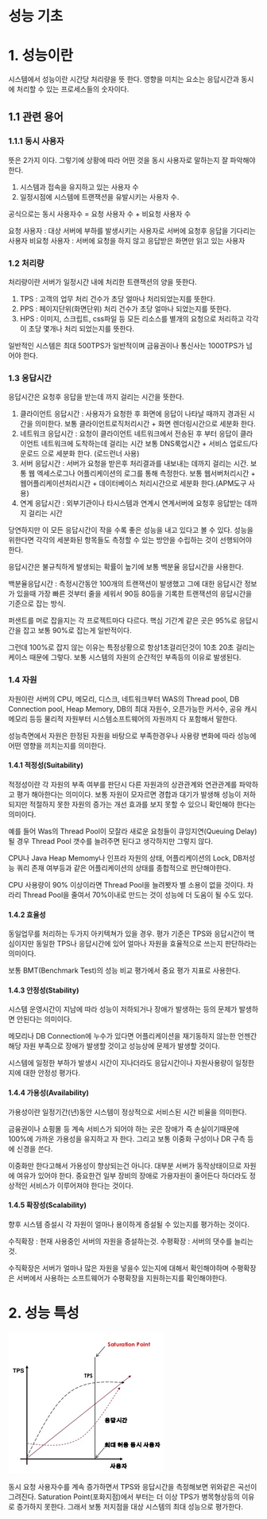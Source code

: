 # 성능 기초

# 1. 성능이란
시스템에서 성능이란 시간당 처리량을 뜻 한다. 영향을 미치는 요소는 응답시간과 동시에 처리할 수 있는 프로세스들의 숫자이다.

## 1.1 관련 용어

### 1.1.1 동시 사용자
뜻은 2가지 이다. 그렇기에 상황에 따라 어떤 것을 동시 사용자로 말하는지 잘 파악해야 한다.
1. 시스템과 접속을 유지하고 있는 사용자 수
2. 일정시점에 시스템에 트랜잭션을 유발시키는 사용자 수.

공식으로는 동시 사용자수 = 요청 사용자 수 + 비요청 사용자 수

요청 사용자 : 대상 서버에 부하를 발생시키는 사용자로 서버에 요청후 응답을 기다리는 사용자
비요청 사용자 : 서버에 요청을 하지 않고 응답받은 화면만 읽고 있는 사용자

### 1.2 처리량
처리량이란 서버가 일정시간 내에 처리한 트랜잭션의 양을 뜻한다.

1. TPS : 고객의 업무 처리 건수가 초당 얼마나 처리되었는지를 뜻한다.
2. PPS : 페이지단위(화면단위) 처리 건수가 초당 얼마나 되었는지를 뜻한다.
3. HPS : 이미지, 스크립트, css파일 등 모든 리소스를 별개의 요청으로 처리하고 각각이 초당 몇개나 처리 되었는지를 뜻한다.

일반적인 시스템은 최대 500TPS가 일반적이며 금융권이나 통신사는 1000TPS가 넘어야 한다.

### 1.3 응답시간
응답시간은 요청후 응답을 받는데 까지 걸리는 시간을 뜻한다.

1. 클라이언트 응답시간 : 사용자가 요청한 후 화면에 응답이 나타날 때까지 경과된 시간을 의미한다. 보통 클라이언트로직처리시간 + 화면 렌더링시간으로 세분화 한다.
2. 네트워크 응답시간 : 요청이 클라이언트 네트워크에서 전송된 후 부터 응답이 클라이언트 네트워크에 도착하는데 걸리는 시간 보통 DNS룩업시간 + 서비스 업로드/다운로드 으로 세분화 한다. (로드런너 사용)
3. 서버 응답시간 : 서버가 요청을 받은후 처리결과를 내보내는 데까지 걸리는 시간. 보통 웹 엑세스로그나 어플리케이션의 로그를 통해 측정한다. 보통 웹서버처리시간 + 웹어플리케이션처리시간 + 데이터베이스 처리시간으로 세분화 한다.(APM도구 사용)
4. 연계 응답시간 : 외부기관이나 타시스템과 연계시 연계서버에 요청후 응답받는 데까지 걸리는 시간

당연하지만 이 모든 응답시간이 작을 수록 좋은 성능을 내고 있다고 볼 수 있다. 성능을 위한다면 각각의 세분화된 항목들도 측정할 수 있는 방안을 수립하는 것이 선행되어야 한다.

응답시간은 불규칙하게 발생되는 확률이 높기에 보통 백분율 응답시간을 사용한다.

백분율응답시간 : 측정시간동안 100개의 트랜잭션이 발생했고 그에 대한 응답시간 정보가 있을때 가장 빠른 것부터 줄을 세워서 90등 80등을 기록한 트랜잭션의 응답시간을 기준으로 잡는 방식.

퍼샌트를 머로 잡을지는 각 프로젝트마다 다르다. 핵심 기간계 같은 곳은 95%로 응답시간을 잡고 보통 90%로 잡는게 일반적이다. 
 
그런데 100%로 잡지 않는 이유는 특정상황으로 항상1초걸리던것이 10초 20초 걸리는 케이스 때문에 그렇다. 보통 시스템의 자원의 순간적인 부족등의 이유로 발생된다.

### 1.4 자원
자원이란 서버의 CPU, 메모리, 디스크, 네트워크부터 WAS의 Thread pool, DB Connection pool, Heap Memory, DB의 최대 자원수, 오픈가능한 커서수, 공유 캐시 메모리 등등 물리적 자원부터 시스템소프트웨어의 자원까지 다 포함해서 말한다.

성능측면에서 자원은 한정된 자원을 바탕으로 부족한경우나 사용량 변화에 따라 성능에 어떤 영향을 끼치는지를 의미한다.

#### 1.4.1 적정성(Suitability)
적정성이란 각 자원의 부족 여부를 판단시 다른 자원과의 상관관계와 연관관계를 파악하고 평가 해아한다는 의미이다. 보통 자원이 모자르면 경합과 대기가 발생해 성능이 저하되지만 적절하지 못한 자원의 증가는 개선 효과를 보지 못할 수 있으니 확인해야 한다는 의미이다.

예를 들어 Was의 Thread Pool이 모잘라 새로운 요청들이 큐잉지연(Queuing Delay)될 경우 Thread Pool 갯수를 늘려주면 된다고 생각하지만 그렇지 않다.

CPU나 Java Heap Memomy나 인프라 자원의 상태, 어플리케이션의 Lock, DB저성능 쿼리 존재 여부등과 같은 어플리케이션의 상태를 종합적으로 판단해야한다.

CPU 사용량이 90% 이상이라면 Thread Pool을 늘려봣자 별 소용이 없을 것이다. 차라리 Thread Pool을 줄여서 70%이내로 만드는 것이 성능에 더 도움이 될 수도 있다.

#### 1.4.2 효율성
동일업무를 처리하는 두가지 아키텍쳐가 있을 경우. 평가 기준은 TPS와 응답시간이 핵심이지만 동일한 TPS나 응답시간에 있어 얼마나 자원을 효율적으로 쓰는지 판단하라는 의미이다.

보통 BMT(Benchmark Test)의 성능 비교 평가에서 중요 평가 지표로 사용한다.

#### 1.4.3 안정성(Stability)
시스템 운영시간이 지남에 따라 성능이 저하되거나 장애가 발생하는 등의 문제가 발생하면 안된다는 의미이다.

메모리나 DB Connection에 누수가 있다면 어플리케이션을 재기동하지 않는한 언젠간 해당 자원 부족으로 장애가 발생할 것이고 성능상에 문제가 발생할 것이다.

시스템에 일정한 부하가 발생시 시간이 지나더라도 응답시간이나 자원사용량이 일정한지에 대한 안정성 평가다.

#### 1.4.4 가용성(Availability)
가용성이란 일정기간(년)동안 시스템이 정상적으로 서비스된 시간 비율을 의미한다.

금융권이나 쇼핑몰 등 계속 서비스가 되어야 하는 곳은 장애가 즉 손실이기때문에 100%에 가까운 가용성을 유지하고 자 한다. 그리고 보통 이중화 구성이나 DR 구측 등에 신경을 쓴다.

이중화만 한다고해서 가용성이 향상되는건 아니다. 대부분 서버가 동작상태이므로 자원에 여유가 있어야 한다. 중요한건 일부 장비의 장애로 가용자원이 줄어든다 하더라도 정상적인 서비스가 이루어져야 한다는 것이다.

#### 1.4.5 확장성(Scalability)
향후 시스템 증설시 각 자원이 얼마나 용이하게 증설될 수 있는지를 평가하는 것이다.

수직확장 : 현재 사용중인 서버의 자원을 증설하는것.
수평확장 : 서버의 댓수를 늘리는 것.

수직확장은 서버가 얼마나 많은 자원을 넣을수 있는지에 대해서 확인해야하며 수평확장은 서버에서 사용하는 소프트웨어가 수평확장을 지원하는지를 확인해야한다.

# 2. 성능 특성
![성능곡선](https://github.com/agatespider/MP/blob/master/PERFORMANCE/001/img/perfomanceline.PNG)

동시 요청 사용자수를 계속 증가하면서 TPS와 응답시간을 측정해보면 위와같은 곡선이 그려진다. Saturation Point(포화지점)에서 부터는 더 이상 TPS가 병목형상등의 이유로 증가하지 못한다. 그래서 보통 저지점을 대상 시스템의 최대 성능으로 평가한다.
   
